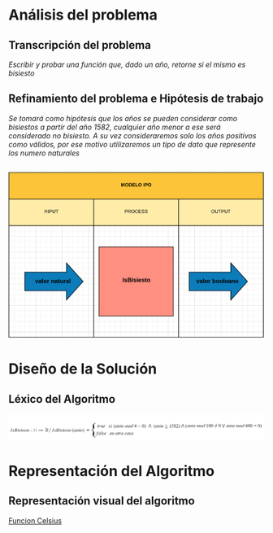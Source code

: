 # Análisis del problema

## Transcripción del problema

*Escribir y probar una función que, dado un año, retorne si el mismo es bisiesto*

## Refinamiento del problema e Hipótesis de trabajo

*Se tomará como hipótesis que los años se pueden considerar como bisiestos a partir del año 1582, cualquier año menor a ese será considerado no bisiesto. A su vez consideraremos solo los años positivos como válidos, por ese motivo utilizaremos un tipo de dato que represente los numero naturales*

## ![Modelo IPO](https://raw.githubusercontent.com/josefranwagner/AED/master/03-Bisiesto/IPO_bisiesto.PNG)

# Diseño de la Solución

## Léxico del Algoritmo

![IsBisiesto](https://raw.githubusercontent.com/josefranwagner/AED/master/03-Bisiesto/IsBisiesto.png)

# Representación del Algoritmo

## Representación visual del algoritmo

[Funcion Celsius](https://raw.githubusercontent.com/josefranwagner/AED/master/03-Celsius/Celsius.cpp)
